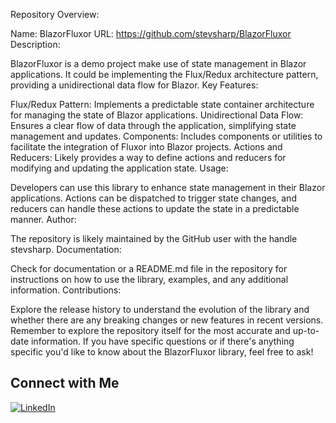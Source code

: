 Repository Overview:

Name: BlazorFluxor
URL: https://github.com/stevsharp/BlazorFluxor
Description:

BlazorFluxor is a demo project make use of state management in Blazor applications.
It could be implementing the Flux/Redux architecture pattern, providing a unidirectional data flow for Blazor.
Key Features:

Flux/Redux Pattern: Implements a predictable state container architecture for managing the state of Blazor applications.
Unidirectional Data Flow: Ensures a clear flow of data through the application, simplifying state management and updates.
Components: Includes components or utilities to facilitate the integration of Fluxor into Blazor projects.
Actions and Reducers: Likely provides a way to define actions and reducers for modifying and updating the application state.
Usage:

Developers can use this library to enhance state management in their Blazor applications.
Actions can be dispatched to trigger state changes, and reducers can handle these actions to update the state in a predictable manner.
Author:

The repository is likely maintained by the GitHub user with the handle stevsharp.
Documentation:

Check for documentation or a README.md file in the repository for instructions on how to use the library, examples, and any additional information.
Contributions:

Explore the release history to understand the evolution of the library and whether there are any breaking changes or new features in recent versions.
Remember to explore the repository itself for the most accurate and up-to-date information. If you have specific questions or if there's anything specific you'd like to know about the BlazorFluxor library, feel free to ask!

## Connect with Me

[![LinkedIn](https://img.shields.io/badge/LinkedIn-Profile-blue)](https://www.linkedin.com/in/spyros-ponaris-913a6937/)
